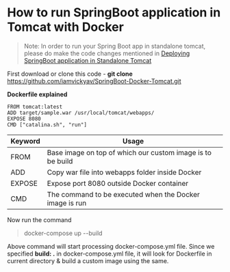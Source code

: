 # How to run SpringBoot application in Tomcat with Docker

> Note: In order to run your Spring Boot app in standalone tomcat, please do make the code changes mentioned in [Deploying SpringBoot application in Standalone Tomcat](https://github.com/iamvickyav/Developer-Tips/blob/master/Deploy-SpringBootApp-In-Tomcat.md)

First download or clone this code - **git clone** https://github.com/iamvickyav/SpringBoot-Docker-Tomcat.git

**Dockerfile explained**

```
FROM tomcat:latest
ADD target/sample.war /usr/local/tomcat/webapps/
EXPOSE 8080
CMD ["catalina.sh", "run"]
```
| Keyword | Usage   |
| ------- | ------- |
| FROM    | Base image on top of which our custom image is to be build  |
| ADD     | Copy war file into webapps folder inside Docker             |
| EXPOSE  | Expose port 8080 outside Docker container                   |
| CMD     | The command to be executed when the Docker image is run     |

Now run the command

> docker-compose up --build 

Above command will start processing docker-compose.yml file. Since we specified **build: .** in docker-compose.yml file, it will look for Dockerfile in current directory & build a custom image using the same.
